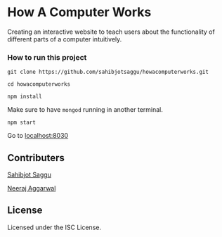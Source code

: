 # How A Computer Works

Creating an interactive website to teach users about the functionality of different parts of a computer intuitively.

### How to run this project

`git clone https://github.com/sahibjotsaggu/howacomputerworks.git`

`cd howacomputerworks`

`npm install`

Make sure to have `mongod` running in another terminal.

`npm start`

Go to [localhost:8030](http://localhost:8030)

## Contributers
[Sahibjot Saggu](http://www.sahibjot.me/)

[Neeraj Aggarwal](http://www.neerajaggarwal.com/)

## License
Licensed under the ISC License.
